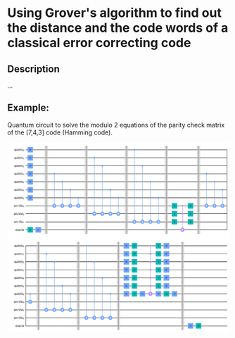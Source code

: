 # Using Grover's algorithm to find out the distance and the code words of a classical error correcting code

## Description

...


## Example:

Quantum circuit to solve the modulo 2 equations of the parity check matrix of the [7,4,3] code (Hamming code).

![image](example_743.png)